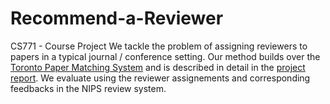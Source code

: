 # Recommend-a-Reviewer
CS771 - Course Project
We tackle the problem of assigning reviewers to papers in a typical journal / conference setting. Our method builds over the [Toronto Paper Matching System](http://www.cs.toronto.edu/~zemel/documents/tpms.pdf) and is described in detail in the [project report](http://home.iitk.ac.in/~amrits/RecommendReviewer_Report.pdf). We evaluate using the reviewer assignements and corresponding feedbacks in the NIPS review system.
